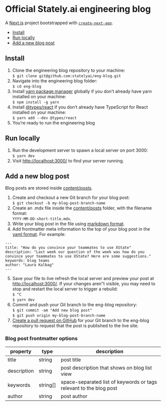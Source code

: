 # Official Stately.ai engineering blog

A [Next.js](https://nextjs.org/) project bootstrapped with [`create-next-app`](https://github.com/vercel/next.js/tree/canary/packages/create-next-app).

- [Install](#install)
- [Run locally](#run-locally)
- [Add a new blog post](#add-a-new-blog-post)

## Install

1. Clone the engineering blog repository to your machine:<br/>
`$ git clone git@github.com:statelyai/eng-blog.git`
2. Navigate into the engineering blog folder:<br/>
`$ cd eng-blog`
3. Install [yarn package manager](https://yarnpkg.com) globally if you don’t already have yarn installed on your machine:<br/>
`$ npm install -g yarn`
4. Install [@types/react](https://www.npmjs.com/package/@types/react) if you don’t already have TypeScript for React installed on your machine:<br/>
`$ yarn add --dev @types/react`
5. You’re ready to run the engineering blog

## Run locally

1. Run the development server to spawn a local server on port 3000:<br/>
`$ yarn dev`
2. Visit [http://localhost:3000/](http://localhost:3000/) to find your server running.

## Add a new blog post

Blog posts are stored inside [content/posts](content/posts).

1. Create and checkout a new Git branch for your blog post:<br/>
`$ git checkout -b my-blog-post-branch-name`
2. Create an .mdx file inside the [content/posts](content/posts) folder, with the filename format:<br/>
`YYYY-MM-DD-short-title.mdx`.
3. Write your blog post in the file using [markdown format](https://www.markdownguide.org/basic-syntax).
4. Add frontmatter meta information to the top of your blog post in the [yaml format](https://yaml.org). For example:
```
---
title: "How do you convince your teammates to use XState"
description: "Last week our question of the week was how do you convince your teammates to use XState? Here are some suggestions."
keywords: blog teams
author: "Laura Kalbag"
---
```
5. Save your file to live refresh the local server and preview your post at [http://localhost:3000/](http://localhost:3000/). If your changes aren”t visible, you may need to stop and restart the local server to trigger a rebuild:<br/>
`$ ^C`<br/>
`$ yarn dev`
6. Commit and push your Git branch to the eng-blog repository:<br/>
`$ git commit -am "Add new blog post"`<br/>
`$ git push origin my-blog-post-branch-name`
7. [Create a pull request on GitHub](https://docs.github.com/en/pull-requests/collaborating-with-pull-requests/proposing-changes-to-your-work-with-pull-requests/about-pull-requests) for your Git branch to the eng-blog repository to request that the post is published to the live site.

### Blog post frontmatter options

property | type | description
-|-|-
title | string | post title
description | string | post description that shows on blog list view
keywords | string[] | space-separated list of keywords or tags relevant to the blog post
author | string | post author
